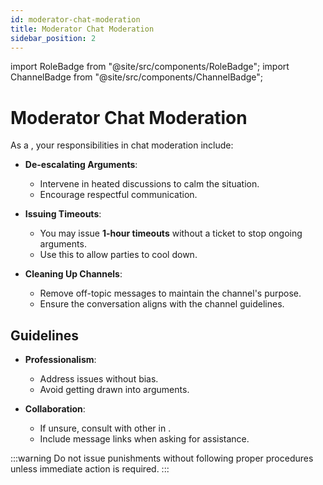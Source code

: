 ```yaml
---
id: moderator-chat-moderation
title: Moderator Chat Moderation
sidebar_position: 2
---
```


import RoleBadge from "@site/src/components/RoleBadge";
import ChannelBadge from "@site/src/components/ChannelBadge";

# Moderator Chat Moderation

As a <RoleBadge role="Moderator" badgeIcon="moderator_role_icon.png" color="#e68027" />, your responsibilities in chat moderation include:

- **De-escalating Arguments**:

  - Intervene in heated discussions to calm the situation.
  - Encourage respectful communication.

- **Issuing Timeouts**:

  - You may issue **1-hour timeouts** without a ticket to stop ongoing arguments.
  - Use this to allow parties to cool down.

- **Cleaning Up Channels**:

  - Remove off-topic messages to maintain the channel's purpose.
  - Ensure the conversation aligns with the channel guidelines.

## Guidelines

- **Professionalism**:

  - Address issues without bias.
  - Avoid getting drawn into arguments.

- **Collaboration**:

  - If unsure, consult with other <RoleBadge role="Moderator" badgeIcon="moderator_role_icon.png" color="#e68027" /> in <ChannelBadge label="📙moderator-only" link="https://discord.com/channels/734595073920204940/943466763314663474"/>.
  - Include message links when asking for assistance.

:::warning
Do not issue punishments without following proper procedures unless immediate action is required.
:::
